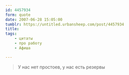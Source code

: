 ```yaml
---
id: 4457934
form: quote
date: 2007-06-28 15:05:00
tumblr: https://untitled.urbansheep.com/post/4457934
title: 
tags:
    - цитаты
    - про работу
    - Афиша

---
```


<blockquote>
У нас нет простоев, у нас есть резервы
</blockquote>


